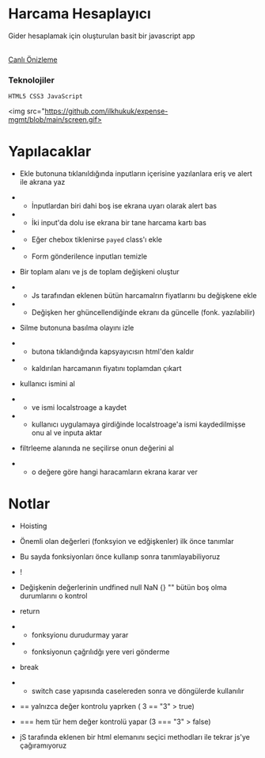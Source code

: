 <h1>Harcama Hesaplayıcı</h1>
Gider hesaplamak için oluşturulan basit bir javascript app

<br>
<br>

[Canlı Önizleme](https://harcamayonetimi-ilkukuk.netlify.app/)

<h3>Teknolojiler</h3>

````
HTML5 CSS3 JavaScript
````

<img src="https://github.com/ilkhukuk/expense-mgmt/blob/main/screen.gif>


# Yapılacaklar

- Ekle butonuna tıklanıldığında inputların içerisine yazılanlara eriş ve alert ile akrana yaz
- - İnputlardan biri dahi boş ise ekrana uyarı olarak alert bas
- - İki input'da dolu ise ekrana bir tane harcama kartı bas
- - Eğer chebox tiklenirse `payed` class'ı ekle
- - Form gönderilence inputları temizle

- Bir toplam alanı ve js de toplam değişkeni oluştur
- - Js tarafından eklenen bütün harcamalrın fiyatlarını bu değişkene ekle
- - Değişken her ghüncellendiğinde ekranı da güncelle (fonk. yazılabilir)

- Silme butonuna basılma olayını izle
- - butona tıklandığında kapsyayıcısın html'den kaldır
- - kaldırılan harcamanın fiyatını toplamdan çıkart

- kullanıcı ismini al
- - ve ismi localstroage a kaydet
- - kullanıcı uygulamaya girdiğinde localstroage'a ismi kaydedilmişse onu al ve inputa aktar

- filtrleeme alanında ne seçilirse onun değerini al
- - o değere göre hangi haracamların ekrana karar ver

# Notlar

- Hoisting
- Önemli olan değerleri (fonksyion ve edğişkenler) ilk önce tanımlar
- Bu sayda fonksiyonları önce kullanıp sonra tanımlayabiliyoruz

- !
- Değişkenin değerlerinin undfined null NaN {} "" bütün boş olma durumlarını o kontrol

- return
- - fonksyionu durudurmay yarar
- - fonksiyonun çağrılıdğı yere veri gönderme

- break
- - switch case yapısında caselereden sonra ve döngülerde kullanılır

- == yalnızca değer kontrolu yaprken ( 3 == "3" > true)
- === hem tür hem değer kontrolü yapar (3 === "3" > false)

- jS tarafında eklenen bir html elemanını seçici methodları ile tekrar js'ye çağıramıyoruz



